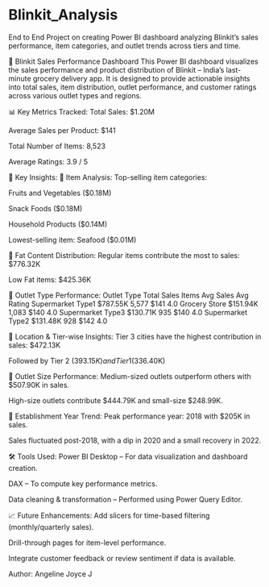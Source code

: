 # Blinkit_Analysis
End to End Project on creating Power BI dashboard analyzing Blinkit’s sales performance, item categories, and outlet trends across tiers and time.

🛒 Blinkit Sales Performance Dashboard
This Power BI dashboard visualizes the sales performance and product distribution of Blinkit – India’s last-minute grocery delivery app. It is designed to provide actionable insights into total sales, item distribution, outlet performance, and customer ratings across various outlet types and regions.

📊 Key Metrics Tracked:
Total Sales: $1.20M

Average Sales per Product: $141

Total Number of Items: 8,523

Average Ratings: 3.9 / 5

📌 Key Insights:
🔹 Item Analysis:
Top-selling item categories:

Fruits and Vegetables ($0.18M)

Snack Foods ($0.18M)

Household Products ($0.14M)

Lowest-selling item: Seafood ($0.01M)

🔹 Fat Content Distribution:
Regular items contribute the most to sales: $776.32K

Low Fat items: $425.36K

🔹 Outlet Type Performance:
Outlet Type	Total Sales	Items	Avg Sales	Avg Rating
Supermarket Type1	$787.55K	5,577	$141	4.0
Grocery Store	$151.94K	1,083	$140	4.0
Supermarket Type3	$130.71K	935	$140	4.0
Supermarket Type2	$131.48K	928	$142	4.0

🔹 Location & Tier-wise Insights:
Tier 3 cities have the highest contribution in sales: $472.13K

Followed by Tier 2 ($393.15K) and Tier 1 ($336.40K)

🔹 Outlet Size Performance:
Medium-sized outlets outperform others with $507.90K in sales.

High-size outlets contribute $444.79K and small-size $248.99K.

🔹 Establishment Year Trend:
Peak performance year: 2018 with $205K in sales.

Sales fluctuated post-2018, with a dip in 2020 and a small recovery in 2022.

🛠️ Tools Used:
Power BI Desktop – For data visualization and dashboard creation.

DAX – To compute key performance metrics.

Data cleaning & transformation – Performed using Power Query Editor.

📈 Future Enhancements:
Add slicers for time-based filtering (monthly/quarterly sales).

Drill-through pages for item-level performance.

Integrate customer feedback or review sentiment if data is available.

Author:
Angeline Joyce J